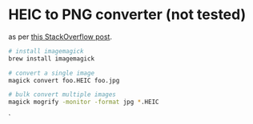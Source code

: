 # HEIC to PNG converter (not tested)

as per [this StackOverflow post](https://apple.stackexchange.com/a/347507/366515).
```bash
# install imagemagick
brew install imagemagick

# convert a single image
magick convert foo.HEIC foo.jpg

# bulk convert multiple images
magick mogrify -monitor -format jpg *.HEIC
```
`